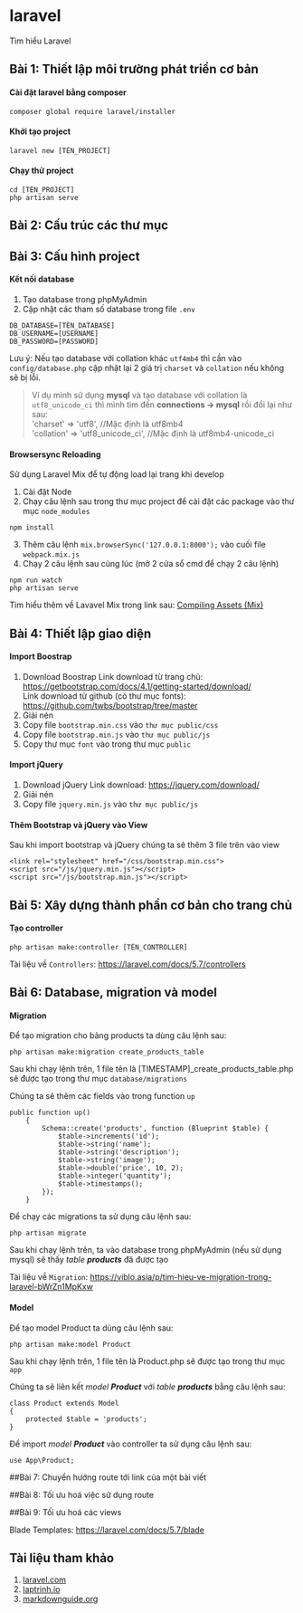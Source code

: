 # laravel
Tìm hiểu Laravel

## Bài 1: Thiết lập môi trường phát triển cơ bản

#### Cài đặt laravel bằng composer

```
composer global require laravel/installer
```

#### Khởi tạo project

```
laravel new [TÊN_PROJECT]
```

#### Chạy thử project

```
cd [TÊN_PROJECT]
php artisan serve
```

## Bài 2: Cấu trúc các thư mục

## Bài 3: Cấu hình project

#### Kết nối database

1. Tạo database trong phpMyAdmin
2. Cập nhật các tham số database trong file `.env`

```
DB_DATABASE=[TÊN_DATABASE]
DB_USERNAME=[USERNAME]
DB_PASSWORD=[PASSWORD]
```

Lưu ý: Nếu tạo database với collation khác `utf4mb4` thì cần vào `config/database.php` cập nhật lại 2 giá trị `charset` và `collation` nếu không sẽ bị lỗi.

> Ví dụ mình sử dụng **mysql** và tạo database với collation là `utf8_unicode_ci` thì mình tìm đến **connections -> mysql** rồi đổi lại như sau:<br/>
> 'charset' => 'utf8',                  //Mặc định là utf8mb4 <br/>
> 'collation' => 'utf8_unicode_ci',     //Mặc định là utf8mb4-unicode_ci <br/>

#### Browsersync Reloading

Sử dụng Laravel Mix để tự động load lại trang khi develop

1. Cài đặt Node
2. Chạy câu lệnh sau trong thư mục project để cài đặt các package vào thư mục `node_modules`

```
npm install
```

3. Thêm câu lệnh `mix.browserSync('127.0.0.1:8000');` vào cuối file `webpack.mix.js`
4. Chạy 2 câu lệnh sau cùng lúc (mở 2 cửa sổ cmd để chạy 2 câu lệnh)

```
npm run watch
php artisan serve
```

Tìm hiểu thêm về Lavavel Mix trong link sau: [Compiling Assets (Mix)](https://laravel.com/docs/5.7/mix)

## Bài 4: Thiết lập giao diện

#### Import Boostrap

1. Download Boostrap
Link download từ trang chủ: https://getbootstrap.com/docs/4.1/getting-started/download/ <br/>
Link download từ github (có thư mục fonts): https://github.com/twbs/bootstrap/tree/master
2. Giải nén
3. Copy file `bootstrap.min.css` vào `thư mục public/css`
3. Copy file `bootstrap.min.js` vào `thư mục public/js`
4. Copy thư mục `font` vào trong thư mục `public`

#### Import jQuery

1. Download jQuery
Link download: https://jquery.com/download/
2. Giải nén
3. Copy file `jquery.min.js` vào `thư mục public/js`

#### Thêm Bootstrap và jQuery vào View

Sau khi import bootstrap và jQuery chúng ta sẽ thêm 3 file trên vào view

```
<link rel="stylesheet" href="/css/bootstrap.min.css">
<script src="/js/jquery.min.js"></script>
<script src="/js/bootstrap.min.js"></script>
```

## Bài 5: Xây dựng thành phần cơ bản cho trang chủ

#### Tạo controller

```
php artisan make:controller [TÊN_CONTROLLER]
```

Tài liệu về `Controllers`: https://laravel.com/docs/5.7/controllers

## Bài 6: Database, migration và model

#### Migration

Để tạo migration cho bảng products ta dùng câu lệnh sau:

```
php artisan make:migration create_products_table
```

Sau khi chạy lệnh trên, 1 file tên là [TIMESTAMP]_create_products_table.php sẽ được tạo trong thư mục `database/migrations`

Chúng ta sẽ thêm các fields vào trong function `up`

```
public function up()
    {
        Schema::create('products', function (Blueprint $table) {
            $table->increments('id');
            $table->string('name');
            $table->string('description');
            $table->string('image');
            $table->double('price', 10, 2);
            $table->integer('quantity');
            $table->timestamps();
        });
    }
```

Để chạy các migrations ta sử dụng câu lệnh sau:

```
php artisan migrate
```

Sau khi chạy lệnh trên, ta vào database trong phpMyAdmin (nếu sử dụng mysql) sẽ thấy *table **products*** đã được tạo

Tài liệu về `Migration`: https://viblo.asia/p/tim-hieu-ve-migration-trong-laravel-bWrZn1MpKxw

#### Model

Để tạo model Product ta dùng câu lệnh sau:

```
php artisan make:model Product
```

Sau khi chạy lệnh trên, 1 file tên là Product.php sẽ được tạo trong thư mục `app`

Chúng ta sẽ liên kết *model **Product*** với *table **products*** bằng câu lệnh sau:

```
class Product extends Model
{
    protected $table = 'products';
}
```

Để import *model **Product*** vào controller ta sử dụng câu lệnh sau:

```
use App\Product;
```

##Bài 7: Chuyển hướng route tới link của một bài viết

##Bài 8: Tối ưu hoá việc sử dụng route

##Bài 9: Tối ưu hoá các views

Blade Templates: https://laravel.com/docs/5.7/blade

## Tài liệu tham khảo

1. [laravel.com](https://laravel.com/docs/)
2. [laptrinh.io](https://laptrinh.io/videos/thiet-lap-moi-truong-phat-trien-co-ban-WqFwveGxaK4)
3. [markdownguide.org](https://www.markdownguide.org/basic-syntax/)